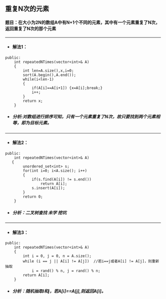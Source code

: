 ## 重复N次的元素
#### 题目：在大小为2N的数组A中有N+1个不同的元素，其中有一个元素重复了N次，返回重复了N次的那个元素
---
* #### 解法1：
```
public:
    int repeatedNTimes(vector<int>& A) 
    {
        int len=A.size(),x,i=0;
        sort(A.begin(),A.end());
        while(i<len-1)
        {
            if(A[i]==A[i+1]) {x=A[i];break;}
            i++;
        }
        return x;
    }
```
* ##### 分析:对数组进行排序可知，只有一个元素重复了N次，故只要找到两个元素相等，即为目标元素。
---
* #### 解法2：
```
public:
    int repeatedNTimes(vector<int>& A) 
   {
        unordered_set<int> s;		
        for(int i=0; i<A.size(); i++)
        {
            if(s.find(A[i]) != s.end())
                return A[i];
            s.insert(A[i]);
        }
        return 0;
    }
```
* ##### 分析：二叉树查找 未学 挖坑
---
* #### 解法3：
```
public:
    int repeatedNTimes(vector<int>& A)
    {
        int i = 0, j = 0, n = A.size();
        while (i == j || A[i] != A[j])  //若i==j或者A[i] != A[j]，则重新抽取
            i = rand() % n, j = rand() % n;
        return A[i];
    }
```
* ##### 分析：随机抽取i和j，若A[i]==A[j],则返回A[i]。
